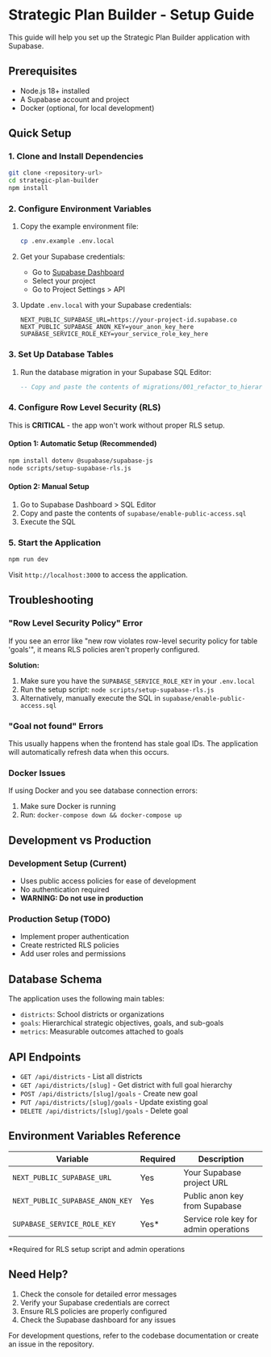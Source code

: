 # Strategic Plan Builder - Setup Guide

This guide will help you set up the Strategic Plan Builder application with Supabase.

## Prerequisites

- Node.js 18+ installed
- A Supabase account and project
- Docker (optional, for local development)

## Quick Setup

### 1. Clone and Install Dependencies

```bash
git clone <repository-url>
cd strategic-plan-builder
npm install
```

### 2. Configure Environment Variables

1. Copy the example environment file:
   ```bash
   cp .env.example .env.local
   ```

2. Get your Supabase credentials:
   - Go to [Supabase Dashboard](https://app.supabase.com/projects)
   - Select your project
   - Go to Project Settings > API

3. Update `.env.local` with your Supabase credentials:
   ```env
   NEXT_PUBLIC_SUPABASE_URL=https://your-project-id.supabase.co
   NEXT_PUBLIC_SUPABASE_ANON_KEY=your_anon_key_here
   SUPABASE_SERVICE_ROLE_KEY=your_service_role_key_here
   ```

### 3. Set Up Database Tables

1. Run the database migration in your Supabase SQL Editor:
   ```sql
   -- Copy and paste the contents of migrations/001_refactor_to_hierarchical.sql
   ```

### 4. Configure Row Level Security (RLS)

This is **CRITICAL** - the app won't work without proper RLS setup.

#### Option 1: Automatic Setup (Recommended)
```bash
npm install dotenv @supabase/supabase-js
node scripts/setup-supabase-rls.js
```

#### Option 2: Manual Setup
1. Go to Supabase Dashboard > SQL Editor
2. Copy and paste the contents of `supabase/enable-public-access.sql`
3. Execute the SQL

### 5. Start the Application

```bash
npm run dev
```

Visit `http://localhost:3000` to access the application.

## Troubleshooting

### "Row Level Security Policy" Error

If you see an error like "new row violates row-level security policy for table 'goals'", it means RLS policies aren't properly configured.

**Solution:**
1. Make sure you have the `SUPABASE_SERVICE_ROLE_KEY` in your `.env.local`
2. Run the setup script: `node scripts/setup-supabase-rls.js`
3. Alternatively, manually execute the SQL in `supabase/enable-public-access.sql`

### "Goal not found" Errors

This usually happens when the frontend has stale goal IDs. The application will automatically refresh data when this occurs.

### Docker Issues

If using Docker and you see database connection errors:
1. Make sure Docker is running
2. Run: `docker-compose down && docker-compose up`

## Development vs Production

### Development Setup (Current)
- Uses public access policies for ease of development
- No authentication required
- **WARNING: Do not use in production**

### Production Setup (TODO)
- Implement proper authentication
- Create restricted RLS policies
- Add user roles and permissions

## Database Schema

The application uses the following main tables:
- `districts`: School districts or organizations
- `goals`: Hierarchical strategic objectives, goals, and sub-goals
- `metrics`: Measurable outcomes attached to goals

## API Endpoints

- `GET /api/districts` - List all districts
- `GET /api/districts/[slug]` - Get district with full goal hierarchy
- `POST /api/districts/[slug]/goals` - Create new goal
- `PUT /api/districts/[slug]/goals` - Update existing goal
- `DELETE /api/districts/[slug]/goals` - Delete goal

## Environment Variables Reference

| Variable | Required | Description |
|----------|----------|-------------|
| `NEXT_PUBLIC_SUPABASE_URL` | Yes | Your Supabase project URL |
| `NEXT_PUBLIC_SUPABASE_ANON_KEY` | Yes | Public anon key from Supabase |
| `SUPABASE_SERVICE_ROLE_KEY` | Yes* | Service role key for admin operations |

*Required for RLS setup script and admin operations

## Need Help?

1. Check the console for detailed error messages
2. Verify your Supabase credentials are correct
3. Ensure RLS policies are properly configured
4. Check the Supabase dashboard for any issues

For development questions, refer to the codebase documentation or create an issue in the repository.